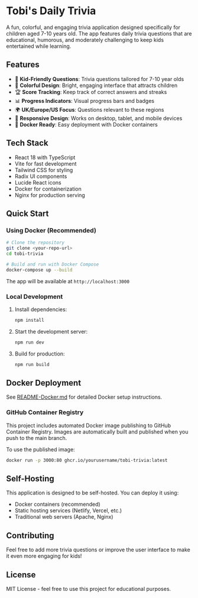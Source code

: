 # Tobi's Daily Trivia

A fun, colorful, and engaging trivia application designed specifically for children aged 7-10 years old. The app features daily trivia questions that are educational, humorous, and moderately challenging to keep kids entertained while learning.

## Features

- 🧠 **Kid-Friendly Questions**: Trivia questions tailored for 7-10 year olds
- 🎨 **Colorful Design**: Bright, engaging interface that attracts children
- 🏆 **Score Tracking**: Keep track of correct answers and streaks
- 📊 **Progress Indicators**: Visual progress bars and badges
- 🌍 **UK/Europe/US Focus**: Questions relevant to these regions
- 📱 **Responsive Design**: Works on desktop, tablet, and mobile devices
- 🐳 **Docker Ready**: Easy deployment with Docker containers

## Tech Stack

- React 18 with TypeScript
- Vite for fast development
- Tailwind CSS for styling
- Radix UI components
- Lucide React icons
- Docker for containerization
- Nginx for production serving

## Quick Start

### Using Docker (Recommended)

```bash
# Clone the repository
git clone <your-repo-url>
cd tobi-trivia

# Build and run with Docker Compose
docker-compose up --build
```

The app will be available at `http://localhost:3000`

### Local Development

1. Install dependencies:
   ```bash
   npm install
   ```

2. Start the development server:
   ```bash
   npm run dev
   ```

3. Build for production:
   ```bash
   npm run build
   ```

## Docker Deployment

See [README-Docker.md](README-Docker.md) for detailed Docker setup instructions.

### GitHub Container Registry

This project includes automated Docker image publishing to GitHub Container Registry. Images are automatically built and published when you push to the main branch.

To use the published image:

```bash
docker run -p 3000:80 ghcr.io/yourusername/tobi-trivia:latest
```

## Self-Hosting

This application is designed to be self-hosted. You can deploy it using:

- Docker containers (recommended)
- Static hosting services (Netlify, Vercel, etc.)
- Traditional web servers (Apache, Nginx)

## Contributing

Feel free to add more trivia questions or improve the user interface to make it even more engaging for kids!

## License

MIT License - feel free to use this project for educational purposes.